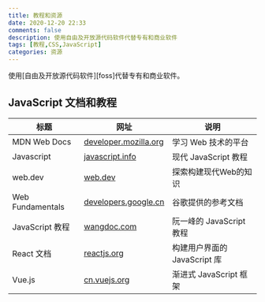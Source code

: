 ```yaml
---
title: 教程和资源
date: 2020-12-20 22:33
comments: false
description: 使用自由及开放源代码软件代替专有和商业软件
tags: [教程,CSS,JavaScript]
categories: 资源
---
```


使用[自由及开放源代码软件][foss]代替专有和商业软件。

<!--more-->

## JavaScript 文档和教程

| 标题 | 网址 | 说明 |
| -- | -- | -- |
| MDN Web Docs | [developer.mozilla.org](https://developer.mozilla.org/zh-CN/) | 学习 Web 技术的平台 |
| Javascript | [javascript.info](https://zh.javascript.info/) | 现代 JavaScript 教程 |
| web.dev | [web.dev](https://web.dev/)  | 探索构建现代Web的知识 |
| Web Fundamentals | [developers.google.cn](https://developers.google.cn/web/) | 谷歌提供的参考文档 |
| JavaScript 教程 | [wangdoc.com](https://wangdoc.com/javascript/) | 阮一峰的 JavaScript 教程 |
| React 文档 | [reactjs.org](https://zh-hans.reactjs.org/) | 构建用户界面的 JavaScript 库 |
| Vue.js | [cn.vuejs.org](https://cn.vuejs.org/) | 渐进式 JavaScript 框架 |
